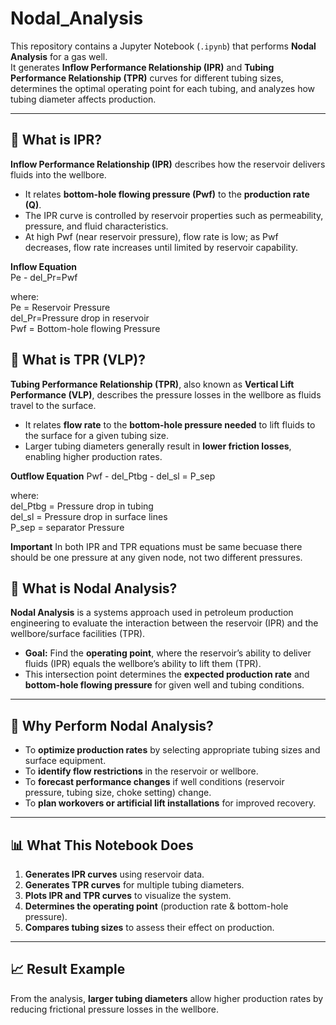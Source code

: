 # Nodal_Analysis

This repository contains a Jupyter Notebook (`.ipynb`) that performs **Nodal Analysis** for a gas well.  
It generates **Inflow Performance Relationship (IPR)** and **Tubing Performance Relationship (TPR)** curves for different tubing sizes, determines the optimal operating point for each tubing, and analyzes how tubing diameter affects production.

---

## 📌 What is IPR?
**Inflow Performance Relationship (IPR)** describes how the reservoir delivers fluids into the wellbore.  
- It relates **bottom-hole flowing pressure (Pwf)** to the **production rate (Q)**.  
- The IPR curve is controlled by reservoir properties such as permeability, pressure, and fluid characteristics.  
- At high Pwf (near reservoir pressure), flow rate is low; as Pwf decreases, flow rate increases until limited by reservoir capability.

**Inflow Equation**     
        Pe - del_Pr=Pwf

where:  
Pe = Reservoir Pressure  
del_Pr=Pressure drop in reservoir  
Pwf = Bottom-hole flowing Pressure  

## 📌 What is TPR (VLP)?
**Tubing Performance Relationship (TPR)**, also known as **Vertical Lift Performance (VLP)**, describes the pressure losses in the wellbore as fluids travel to the surface.  
- It relates **flow rate** to the **bottom-hole pressure needed** to lift fluids to the surface for a given tubing size.  
- Larger tubing diameters generally result in **lower friction losses**, enabling higher production rates.

**Outflow Equation**
        Pwf - del_Ptbg - del_sl = P_sep

where:  
del_Ptbg = Pressure drop in tubing  
del_sl = Pressure drop in surface lines  
P_sep = separator Pressure  

**Important** In both IPR and TPR equations must be same becuase there should be one pressure at any given node, not two different pressures.

## 📌 What is Nodal Analysis?
**Nodal Analysis** is a systems approach used in petroleum production engineering to evaluate the interaction between the reservoir (IPR) and the wellbore/surface facilities (TPR).  
- **Goal:** Find the **operating point**, where the reservoir’s ability to deliver fluids (IPR) equals the wellbore’s ability to lift them (TPR).  
- This intersection point determines the **expected production rate** and **bottom-hole flowing pressure** for given well and tubing conditions.

---

## 🎯 Why Perform Nodal Analysis?
- To **optimize production rates** by selecting appropriate tubing sizes and surface equipment.
- To **identify flow restrictions** in the reservoir or wellbore.
- To **forecast performance changes** if well conditions (reservoir pressure, tubing size, choke setting) change.
- To **plan workovers or artificial lift installations** for improved recovery.

---

## 📊 What This Notebook Does
1. **Generates IPR curves** using reservoir data.
2. **Generates TPR curves** for multiple tubing diameters.
3. **Plots IPR and TPR curves** to visualize the system.
4. **Determines the operating point** (production rate & bottom-hole pressure).
5. **Compares tubing sizes** to assess their effect on production.

---

## 📈 Result Example
From the analysis, **larger tubing diameters** allow higher production rates by reducing frictional pressure losses in the wellbore.

